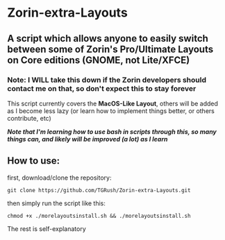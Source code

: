 # Zorin-extra-Layouts
## A script which allows anyone to easily switch between some of Zorin's Pro/Ultimate Layouts on Core editions (GNOME, not Lite/XFCE)
### Note: I WILL take this down if the Zorin developers should contact me on that, so don't expect this to stay forever

This script currently covers the **MacOS-Like Layout**, others will be added as I become less lazy (or learn how to implement things better, or others contribute, etc)

_**Note that I'm learning how to use bash in scripts through this, so many things can, and likely will be improved (a lot) as I learn**_


## How to use:
first, download/clone the repository:
```
git clone https://github.com/TGRush/Zorin-extra-Layouts.git
```

then simply run the script like this:
```
chmod +x ./morelayoutsinstall.sh && ./morelayoutsinstall.sh
```
The rest is self-explanatory
